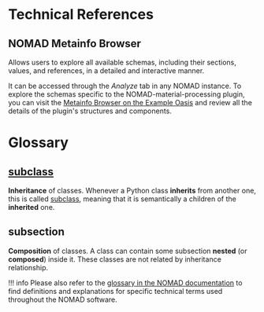 # Technical References

## NOMAD Metainfo Browser

Allows users to explore all available schemas, including their sections, values, and references, in a detailed and interactive manner.

It can be accessed through the *Analyze* tab in any NOMAD instance. To explore the schemas specific to the NOMAD-material-processing plugin, you can visit the [Metainfo Browser on the Example Oasis](https://nomad-lab.eu/prod/v1/oasis/gui/analyze/metainfo/nomad_material_processing) and review all the details of the plugin's structures and components.

# Glossary

## [subclass](../reference/references.md#subclass)

**Inheritance** of classes. Whenever a Python class **inherits** from another one, this is called [subclass](../reference/references.md#subclass), meaning that it is semantically a children of the **inherited** one.

## subsection

**Composition** of classes. A class can contain some subsection **nested** (or **composed**) inside it. These classes are not related by inheritance relationship.

!!! info
    Please also refer to the [glossary in the NOMAD documentation](https://nomad-lab.eu/prod/v1/staging/docs/glossary.html) to find definitions and explanations for specific technical terms used throughout the NOMAD software.